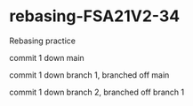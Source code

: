 # rebasing-FSA21V2-34
Rebasing practice

commit 1 down main

commit 1 down branch 1, branched off main

commit 1 down branch 2, branched off branch 1